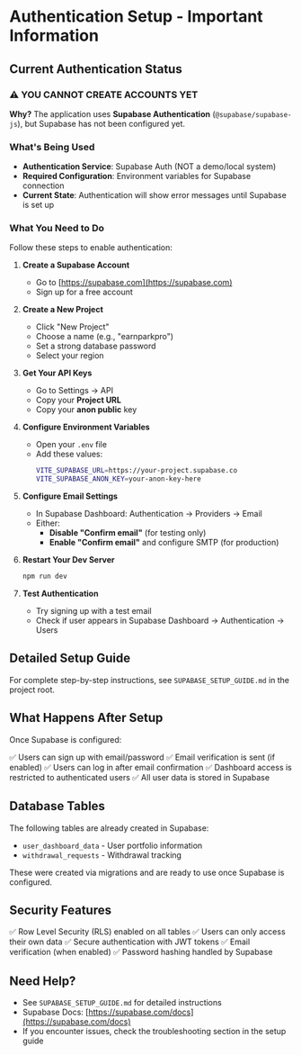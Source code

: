 # Authentication Setup - Important Information

## Current Authentication Status

### ⚠️ YOU CANNOT CREATE ACCOUNTS YET

**Why?** The application uses **Supabase Authentication** (`@supabase/supabase-js`), but Supabase has not been configured yet.

### What's Being Used

- **Authentication Service**: Supabase Auth (NOT a demo/local system)
- **Required Configuration**: Environment variables for Supabase connection
- **Current State**: Authentication will show error messages until Supabase is set up

### What You Need to Do

Follow these steps to enable authentication:

1. **Create a Supabase Account**
   - Go to [https://supabase.com](https://supabase.com)
   - Sign up for a free account

2. **Create a New Project**
   - Click "New Project"
   - Choose a name (e.g., "earnparkpro")
   - Set a strong database password
   - Select your region

3. **Get Your API Keys**
   - Go to Settings → API
   - Copy your **Project URL**
   - Copy your **anon public** key

4. **Configure Environment Variables**
   - Open your `.env` file
   - Add these values:
     ```bash
     VITE_SUPABASE_URL=https://your-project.supabase.co
     VITE_SUPABASE_ANON_KEY=your-anon-key-here
     ```

5. **Configure Email Settings**
   - In Supabase Dashboard: Authentication → Providers → Email
   - Either:
     - **Disable "Confirm email"** (for testing only)
     - **Enable "Confirm email"** and configure SMTP (for production)

6. **Restart Your Dev Server**
   ```bash
   npm run dev
   ```

7. **Test Authentication**
   - Try signing up with a test email
   - Check if user appears in Supabase Dashboard → Authentication → Users

## Detailed Setup Guide

For complete step-by-step instructions, see `SUPABASE_SETUP_GUIDE.md` in the project root.

## What Happens After Setup

Once Supabase is configured:

✅ Users can sign up with email/password
✅ Email verification is sent (if enabled)
✅ Users can log in after email confirmation
✅ Dashboard access is restricted to authenticated users
✅ All user data is stored in Supabase

## Database Tables

The following tables are already created in Supabase:

- `user_dashboard_data` - User portfolio information
- `withdrawal_requests` - Withdrawal tracking

These were created via migrations and are ready to use once Supabase is configured.

## Security Features

✅ Row Level Security (RLS) enabled on all tables
✅ Users can only access their own data
✅ Secure authentication with JWT tokens
✅ Email verification (when enabled)
✅ Password hashing handled by Supabase

## Need Help?

- See `SUPABASE_SETUP_GUIDE.md` for detailed instructions
- Supabase Docs: [https://supabase.com/docs](https://supabase.com/docs)
- If you encounter issues, check the troubleshooting section in the setup guide
